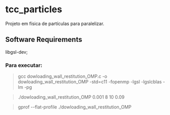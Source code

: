 # tcc_particles
Projeto em física de partículas para paralelizar.

## Software Requirements
libgsl-dev;

### Para executar:

> gcc dowloading_wall_restitution_OMP.c -o dowloading_wall_restitution_OMP -std=c11 -fopenmp -lgsl -lgslcblas -lm -pg

> ./dowloading_wall_restitution_OMP 0.001 8 10 0.09

> gprof  --flat-profile ./dowloading_wall_restitution_OMP
